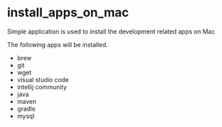 # install_apps_on_mac
Simple application is used to install the development related apps on Mac

The following apps will be installed.

* brew
* git
* wget
* visual studio code
* intellij community
* java
* maven
* gradle
* mysql
